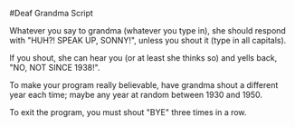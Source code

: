 #Deaf Grandma Script

Whatever you say to grandma (whatever you type in), she should respond
with "HUH?! SPEAK UP, SONNY!", unless you shout it (type in all
capitals).

If you shout, she can hear you (or at least she thinks so)
and yells back, "NO, NOT SINCE 1938!".

To make your program really believable, have grandma shout a different year each
time; maybe any year at random between 1930 and 1950.

To exit the program, you must shout "BYE" three times in a row.
